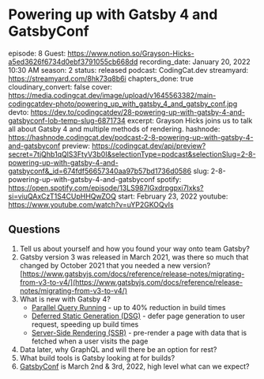 # Powering up with Gatsby 4 and GatsbyConf

episode: 8
Guest: https://www.notion.so/Grayson-Hicks-a5ed3626f6734d0ebf3791055cb668dd
recording_date: January 20, 2022 10:30 AM
season: 2
status: released
podcast: CodingCat.dev
streamyard: https://streamyard.com/8hk73q8b6i
chapters_done: true
cloudinary_convert: false
cover: https://media.codingcat.dev/image/upload/v1645563382/main-codingcatdev-photo/powering_up_with_gatsby_4_and_gatsby_conf.jpg
devto: https://dev.to/codingcatdev/28-powering-up-with-gatsby-4-and-gatsbyconf-lob-temp-slug-6871734
excerpt: Grayson Hicks joins us to talk all about Gatsby 4 and multiple methods of rendering.
hashnode: https://hashnode.codingcat.dev/podcast-2-8-powering-up-with-gatsby-4-and-gatsbyconf
preview: https://codingcat.dev/api/preview?secret=7tjQhb1qQlS3FtyV3b0I&selectionType=podcast&selectionSlug=2-8-powering-up-with-gatsby-4-and-gatsbyconf&_id=674fdf56657340aa97b57bd1736d0586
slug: 2-8-powering-up-with-gatsby-4-and-gatsbyconf
spotify: https://open.spotify.com/episode/13LS987IGxdrpgpxi7Ixks?si=viuQAxCzT1S4CUpHHQwZOQ
start: February 23, 2022
youtube: https://www.youtube.com/watch?v=uYP2GKOQvIs

## Questions

1. Tell us about yourself and how you found your way onto team Gatsby?
2. Gatsby version 3 was released in March 2021, was there so much that changed by October 2021 that you needed a new version?
[https://www.gatsbyjs.com/docs/reference/release-notes/migrating-from-v3-to-v4/](https://www.gatsbyjs.com/docs/reference/release-notes/migrating-from-v3-to-v4/)
3. What is new with Gatsby 4?
    - [Parallel Query Running](https://www.gatsbyjs.com/docs/reference/release-notes/v4.0/#parallel-query-running) - up to 40% reduction in build times
    - [Deferred Static Generation (DSG)](https://www.gatsbyjs.com/docs/reference/release-notes/v4.0/#deferred-static-generation-dsg) - defer page generation to user request, speeding up build times
    - [Server-Side Rendering (SSR)](https://www.gatsbyjs.com/docs/reference/release-notes/v4.0/#server-side-rendering-ssr) - pre-render a page with data that is fetched when a user visits the page
4. Data later, why GraphQL and will there be an option for rest? 
5. What build tools is Gatsby looking at for builds?
6. [GatsbyConf](https://gatsbyconf.com/) is March 2nd & 3rd, 2022, high level what can we expect?